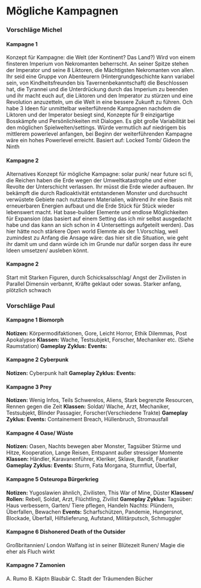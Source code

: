 
# Mögliche Kampagnen
### Vorschläge Michel
#### **Kampagne 1**
Konzept für Kampagne: die Welt (der Kontinent? Das Land?) Wird von einem finsteren Imperium von Nekromanten beherrscht. An seiner Spitze stehen der Imperator und seine 8 Liktoren, die Mächtigsten Nekromanten von allen. Ihr seid eine Gruppe von Abenteurern (Hintergrundgeschichte kann variabel sein, von Kindheitsfreunden bis Tavernenbekanntschaft) die Beschlossen hat, die Tyrannei und die Unterdrückung durch das Imperium zu beenden und ihr macht euch auf, die Liktoren und den Imperator zu stürzen und eine Revolution anzuzetteln, um die Welt in eine bessere Zukunft zu führen. Och habe 3 Ideen für unmittelbar weiterführende Kampagnen nachdem die Liktoren und der Imperator besiegt sind, Konzepte für 9 einzigartige Bosskämpfe und Persönlichkeiten mit Dialogen. Es gibt große Variabilität bei den möglichen Spielwelten/settings. Würde vermutlich auf niedrigem bis mittlerem powerlevel anfangen, bei Beginn der weiterführenden Kampagne wäre ein hohes 
Powerlevel erreicht.
Basiert auf: Locked Tomb/ Gideon the Ninth
#### **Kampagne 2**
Alternatives Konzept für mögliche Kampagne: solar punk/ near future sci fi, die Reichen haben die Erde wegen der Umweltkatastrophe und einer Revolte der Unterschicht verlassen. Ihr müsst die Erde wieder aufbauen. Ihr bekämpft die durch Radioaktivität entstandenen Monster und durchsucht verwüstete Gebiete nach nutzbaren Materialien, während ihr eine Basis mit erneuerbaren Energien aufbaut und die Erde Stück für Stück wieder lebenswert macht. Hat base-builder Elemente und endlose Möglichkeiten für Expansion (das basiert auf einem Setting das ich mir selbst ausgedacht habe und das kann an sich schon in 4 Untersettings aufgeteilt werden).  Das hier hätte noch stärkere Open world Elemnte als der 1.Vorschlag, weil zumindest zu Anfang die Ansage wäre: das hier sit die Situation, wie geht ihr damit um und dann würde ich im Grunde nur dafür sorgen dass ihr eure Ideen umsetzen/ ausleben könnt.
#### **Kampagne 2**
Start mit Starken Figuren, durch Schicksalsschlag/ Angst der Zivilisten in Parallel Dimensin verbannt, Kräfte geklaut oder sowas. Starker anfang, plötzlich schwach
### Vorschläge Paul
#### **Kampagne 1** Biomorph
**Notizen:** Körpermodifaktionen, Gore, Leicht Horror, Ethik Dilemmas, Post Apokalypse
**Klassen:** Wache, Testsubjekt, Forscher, Mechaniker etc. (Siehe Raumstation)
**Gameplay Zyklus:** 
**Events:**
#### **Kampagne 2** Cyberpunk
**Notizen:** Cyberpunk halt
**Gameplay Zyklus:** 
**Events:**
#### **Kampagne 3** Prey
**Notizen:** Wenig Infos, Teils Schwerelos, Aliens, Stark begrenzte Resourcen, Rennen gegen die Zeit
**Klassen:** Soldat/ Wache, Arzt, Mechaniker, Testsubjekt, Blinder Passagier, Forscher(Verschiedene Trakte)
**Gameplay Zyklus:** 
**Events:** Containement Breach, Hüllenbruch, Stromausfall
#### **Kampagne 4** Oase/ Wüste
**Notizen:** Oasen, Nachts bewegen aber Monster, Tagsüber Stürme und Hitze, Kooperation, Lange Reisen, Entspannt außer stressiger Momente
**Klassen:** Händler, Karavanenführer, Kleriker, Sklave, Bandit, Fanatiker
**Gameplay Zyklus:** 
**Events:** Sturm, Fata Morgana, Sturmflut, Überfall, 
#### **Kampagne 5** Osteuropa Bürgerkrieg
**Notizen:** Yugoslawien ähnlich, Zivilisten, This War of Mine, Düster
**Klassen/ Rollen:** Rebell, Soldat, Arzt, Flüchtling, Zivilist
**Gameplay Zyklus:** 
Tagsüber: Haus verbessern, Garten/ Tiere pflegen, Handeln
Nachts: Plündern, Überfallen, Bewachen
**Events:** Scharfschützen, Pandemie, Hungersnot, Blockade, Überfall, Hilfslieferung, Aufstand, Militärputsch, Schmuggler
#### **Kampagne 6** Dishonered Death of the Outsider
Großbritannien/ London
Walfang ist in seiner Blütezeit
Runen/ Magie die eher als Fluch wirkt
#### **Kampagne 7** Zamonien
A. Rumo
B. Käptn Blaubär
C. Stadt der Träumenden Bücher

